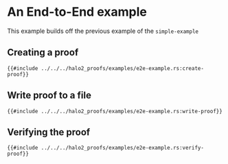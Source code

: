 # An End-to-End example

This example builds off the previous example of the `simple-example`

## Creating a proof

```rust,ignore,no_run
{{#include ../../../halo2_proofs/examples/e2e-example.rs:create-proof}}
```

## Write proof to a file

```rust,ignore,no_run
{{#include ../../../halo2_proofs/examples/e2e-example.rs:write-proof}}
```

## Verifying the proof

```rust,ignore,no_run
{{#include ../../../halo2_proofs/examples/e2e-example.rs:verify-proof}}
```
